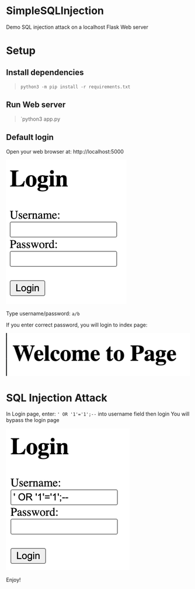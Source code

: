 # SimpleSQLInjection
Demo SQL injection attack on a localhost Flask Web server

# Setup
## Install dependencies
> `python3 -m pip install -r requirements.txt`

## Run Web server
> `python3 app.py

## Default login
Open your web browser at: http://localhost:5000

![docs/login.png](docs/login.png)

Type username/password: `a/b`

If you enter correct password, you will login to index page:

![docs/index.png](docs/index.png)


# SQL Injection Attack
In Login page, enter: `' OR '1'='1';--` into username field then login
You will bypass the login page

![docs/injection.png](docs/injection.png)

Enjoy!



